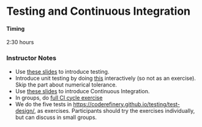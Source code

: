 # Testing and Continuous Integration
#### Timing
2:30 hours

### Instructor Notes
* Use [these slides](../content/06-testing-slides.pdf) to introduce testing.
* Introduce unit testing by doing [this](https://coderefinery.github.io/testing/pytest/) interactively (so not as an exercise).
  Skip the part about numerical tolerance.
* Use [these slides](../content/06-ci-slides.pptx) to introduce Continuous Integration.
* In groups, do [full CI cycle exercise](https://coderefinery.github.io/testing/full-cycle-ci/)
* We do the five tests in https://coderefinery.github.io/testing/test-design/, as exercises.
  Participants should try the exercises individually, but can discuss in small groups.